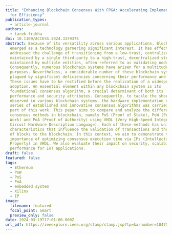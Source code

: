 ```yaml
---
title: "Enhancing Blockchain Consensus With FPGA: Accelerating Implementation
  for Efficiency"
publication_types:
  - article-journal
authors:
  - tarek-frikha
doi: 10.1109/ACCESS.2024.3379374
abstract: Because of its versatility across various applications, Blockchain has
  emerged as a technology garnering significant interest. It has effectively
  addressed the challenge of transitioning from a low-trust, centralized ledger
  maintained by a single third-party to a high-trust, decentralized structure
  maintained by multiple entities, often referred to as validating nodes.
  Consequently, numerous blockchain systems have arisen for a multitude of
  purposes. Nevertheless, a considerable number of these blockchain systems are
  plagued by significant deficiencies concerning their performance and security.
  These issues have to be rectified before the realization of a widespread
  adoption. An essential element within any blockchain system is its
  foundational consensus algorithm, a crucial determinant of both its
  performance and security attributes. Consequently, to tackle the shortcomings
  observed in various blockchain systems, the hardware implementation of a
  series of established and innovative consensus algorithms was carried out as
  part of this work. This paper aims to compare and analyze the different
  consensus methods in blockchain, namely PoS (Proof of Stake), PoW (Proof of
  Work) and PoA (Proof of Authority) using VHDL (Very High-Speed Integrated
  Circuit Hardware Description Language). Each of these methods has unique
  characteristics that influence the validation of transactions and the addition
  of blocks to the blockchain. In this context, we aim to demonstrate the
  importance of optimizing consensus execution time via IPs (Intellectual
  Property) in VHDL. We also evaluate their impact on security, scalability and
  performance for IoT applications.
draft: false
featured: false
tags:
  - Ethereum
  - PoW
  - PoS
  - PoA
  - embedded system
  - Xilinx
  - IP
image:
  filename: featured
  focal_point: Smart
  preview_only: false
date: 2024-03-19T17:01:00.000Z
url_pdf: https://ieeexplore.ieee.org/stamp/stamp.jsp?tp=&arnumber=10475389
---
```

